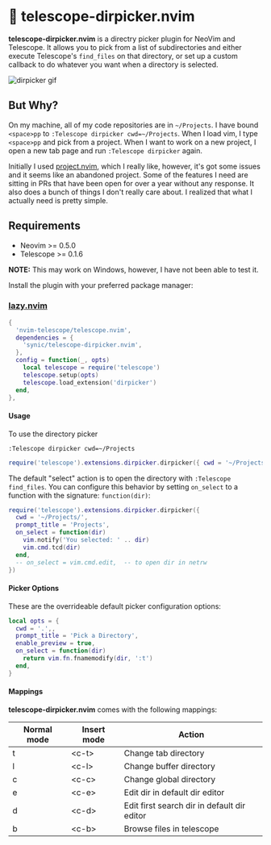 # :file_folder: telescope-dirpicker.nvim

**telescope-dirpicker.nvim** is a directry picker plugin for NeoVim and Telescope.
It allows you to pick from a list of subdirectories and either execute
Telescope's `find_files` on that directory, or set up a custom callback to do
whatever you want when a directory is selected.

![dirpicker gif](https://github.com/synic/telescope-dirpicker.nvim/assets/30906/96d5b331-9c27-45e3-9073-9dfc25dd9de3)

## But Why?

On my machine, all of my code repositories are in `~/Projects`. I have bound
`<space>pp` to `:Telescope dirpicker cwd=~/Projects`. When I load vim, I type
`<space>pp` and pick from a project. When I want to work on a new project, I
open a new tab page and run `:Telescope dirpicker` again.

Initially I used [project.nvim](https://github.com/ahmedkhalf/project.nvim),
which I really like, however, it's got some issues and it seems like an
abandoned project. Some of the features I need are sitting in PRs that have
been open for over a year without any response. It also does a bunch of things
I don't really care about. I realized that what I actually need is pretty
simple.

## Requirements

- Neovim >= 0.5.0
- Telescope >= 0.1.6

**NOTE:** This may work on Windows, however, I have not been able to test it.

Install the plugin with your preferred package manager:

### [lazy.nvim](https://github.com/folke/lazy.nvim)

```lua
{
  'nvim-telescope/telescope.nvim',
  dependencies = {
    'synic/telescope-dirpicker.nvim',
  },
  config = function(_, opts)
    local telescope = require('telescope')
    telescope.setup(opts)
    telescope.load_extension('dirpicker')
  end,
},
```

#### Usage

To use the directory picker

```vim
:Telescope dirpicker cwd=~/Projects
```

```lua
require('telescope').extensions.dirpicker.dirpicker({ cwd = '~/Projects/' })
```

The default "select" action is to open the directory with `:Telescope
find_files`. You can configure this behavior by setting `on_select`
to a function with the signature: `function(dir)`:

```lua
require('telescope').extensions.dirpicker.dirpicker({
  cwd = '~/Projects/',
  prompt_title = 'Projects',
  on_select = function(dir)
    vim.notify('You selected: ' .. dir)
    vim.cmd.tcd(dir)
  end,
  -- on_select = vim.cmd.edit,  -- to open dir in netrw
})
```

#### Picker Options

These are the overrideable default picker configuration options:

```lua
local opts = {
  cwd = '.',,
  prompt_title = 'Pick a Directory',
  enable_preview = true,
  on_select = function(dir)
    return vim.fn.fnamemodify(dir, ':t')
  end,
}
```

#### Mappings

**telescope-dirpicker.nvim** comes with the following mappings:

| Normal mode | Insert mode | Action                                       |
| ----------- | ----------- | -------------------------------------------- |
| t           | \<c-t\>     | Change tab directory                         |
| l           | \<c-l\>     | Change buffer directory                      |
| c           | \<c-c\>     | Change global directory                      |
| e           | \<c-e\>     | Edit dir in default dir editor               |
| d           | \<c-d\>     | Edit first search dir in default dir editor  |
| b           | \<c-b\>     | Browse files in telescope                    |
